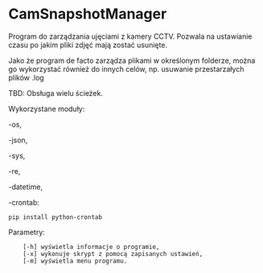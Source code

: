 # CamSnapshotManager
Program do zarządzania ujęciami z kamery CCTV.
Pozwala na ustawianie czasu po jakim pliki zdjęć mają zostać usunięte.

Jako że program de facto zarządza plikami w określonym folderze, można go wykorzystać również do innych celów, np. usuwanie przestarzałych plików .log

TBD: Obsługa wielu ścieżek.

Wykorzystane moduły:

-os,

-json,

-sys,

-re,

-datetime,

-crontab:

    pip install python-crontab
    
Parametry:

        [-h] wyświetla informacje o programie,
        [-x] wykonuje skrypt z pomocą zapisanych ustawień,
        [-m] wyświetla menu programu.
